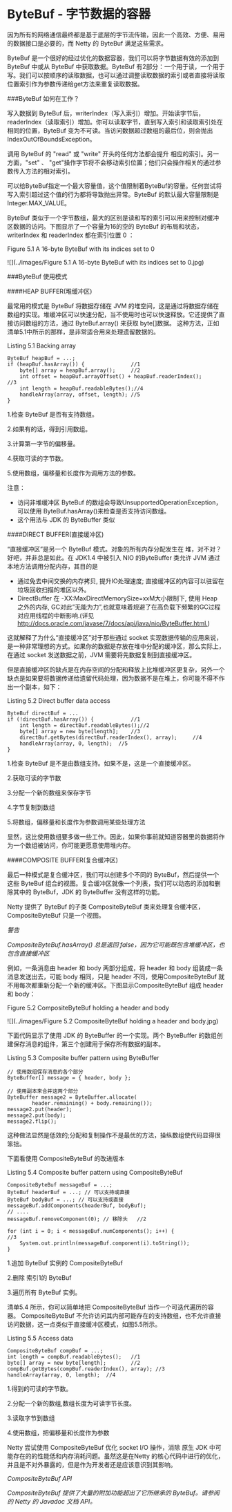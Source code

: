 ByteBuf - 字节数据的容器
====

因为所有的网络通信最终都是基于底层的字节流传输，因此一个高效、方便、易用的数据接口是必要的，而 Netty 的 ByteBuf 满足这些需求。

ByteBuf 是一个很好的经过优化的数据容器，我们可以将字节数据有效的添加到 ByteBuf 中或从 ByteBuf 中获取数据。ByteBuf 有2部分：一个用于读，一个用于写。我们可以按顺序的读取数据，也可以通过调整读取数据的索引或者直接将读取位置索引作为参数传递给get方法来重复读取数据。

###ByteBuf 如何在工作？

写入数据到 ByteBuf 后，writerIndex（写入索引）增加。开始读字节后，readerIndex（读取索引）增加。你可以读取字节，直到写入索引和读取索引处在相同的位置，ByteBuf 变为不可读。当访问数据超过数组的最后位，则会抛出 IndexOutOfBoundsException。

调用 ByteBuf 的 "read" 或 "write" 开头的任何方法都会提升 相应的索引。另一方面，"set" 、 "get"操作字节将不会移动索引位置；他们只会操作相关的通过参数传入方法的相对索引。

可以给ByteBuf指定一个最大容量值，这个值限制着ByteBuf的容量。任何尝试将写入索引超过这个值的行为都将导致抛出异常。ByteBuf 的默认最大容量限制是 Integer.MAX_VALUE。

ByteBuf 类似于一个字节数组，最大的区别是读和写的索引可以用来控制对缓冲区数据的访问。下图显示了一个容量为16的空的 ByteBuf  的布局和状态，writerIndex 和 readerIndex 都在索引位置 0 ：

Figure 5.1 A 16-byte ByteBuf with its indices set to 0

![](../images/Figure 5.1 A 16-byte ByteBuf with its indices set to 0.jpg)

###ByteBuf 使用模式

####HEAP BUFFER(堆缓冲区)

最常用的模式是 ByteBuf 将数据存储在 JVM 的堆空间，这是通过将数据存储在数组的实现。堆缓冲区可以快速分配，当不使用时也可以快速释放。它还提供了直接访问数组的方法，通过 ByteBuf.array() 来获取 byte[]数据。
这种方法，正如清单5.1中所示的那样，是非常适合用来处理遗留数据的。

Listing 5.1 Backing array

	ByteBuf heapBuf = ...;
    if (heapBuf.hasArray()) {				//1
        byte[] array = heapBuf.array();		//2
        int offset = heapBuf.arrayOffset() + heapBuf.readerIndex();				//3
        int length = heapBuf.readableBytes();//4
        handleArray(array, offset, length); //5
    }


1.检查 ByteBuf 是否有支持数组。

2.如果有的话，得到引用数组。

3.计算第一字节的偏移量。

4.获取可读的字节数。

5.使用数组，偏移量和长度作为调用方法的参数。

注意：

* 访问非堆缓冲区 ByteBuf 的数组会导致UnsupportedOperationException， 可以使用 ByteBuf.hasArray()来检查是否支持访问数组。
* 这个用法与 JDK 的 ByteBuffer 类似

####DIRECT BUFFER(直接缓冲区)

“直接缓冲区”是另一个 ByteBuf 模式。对象的所有内存分配发生在
堆，对不对？好吧，并非总是如此。在 JDK1.4 中被引入 NIO 的ByteBuffer 类允许 JVM 通过本地方法调用分配内存，其目的是

* 通过免去中间交换的内存拷贝, 提升IO处理速度;
直接缓冲区的内容可以驻留在垃圾回收扫描的堆区以外。
* DirectBuffer 在 -XX:MaxDirectMemorySize=xxM大小限制下, 使用 Heap 之外的内存, GC对此”无能为力”,也就意味着规避了在高负载下频繁的GC过程对应用线程的中断影响.(详见<http://docs.oracle.com/javase/7/docs/api/java/nio/ByteBuffer.html.>)

这就解释了为什么“直接缓冲区”对于那些通过 socket 实现数据传输的应用来说，是一种非常理想的方式。如果你的数据是存放在堆中分配的缓冲区，那么实际上，在通过 socket 发送数据之前，JVM 需要将先数据复制到直接缓冲区。

但是直接缓冲区的缺点是在内存空间的分配和释放上比堆缓冲区更复杂，另外一个缺点是如果要将数据传递给遗留代码处理，因为数据不是在堆上，你可能不得不作出一个副本，如下：

Listing 5.2 Direct buffer data access

	ByteBuf directBuf = ...
    if (!directBuf.hasArray()) {			//1
        int length = directBuf.readableBytes();//2
        byte[] array = new byte[length];	//3
        directBuf.getBytes(directBuf.readerIndex(), array);		//4	
        handleArray(array, 0, length);  //5
    }

1.检查 ByteBuf 是不是由数组支持。如果不是，这是一个直接缓冲区。

2.获取可读的字节数

3.分配一个新的数组来保存字节

4.字节复制到数组

5.将数组，偏移量和长度作为参数调用某些处理方法

显然，这比使用数组要多做一些工作。因此，如果你事前就知道容器里的数据将作为一个数组被访问，你可能更愿意使用堆内存。


####COMPOSITE BUFFER(复合缓冲区)

最后一种模式是复合缓冲区，我们可以创建多个不同的 ByteBuf，然后提供一个这些 ByteBuf 组合的视图。复合缓冲区就像一个列表，我们可以动态的添加和删除其中的 ByteBuf，JDK 的 ByteBuffer 没有这样的功能。

Netty 提供了 ByteBuf 的子类 CompositeByteBuf 类来处理复合缓冲区，CompositeByteBuf 只是一个视图。

*警告*

*CompositeByteBuf.hasArray() 总是返回 false，因为它可能既包含堆缓冲区，也包含直接缓冲区*

例如，一条消息由 header 和 body 两部分组成，将 header 和 body 组装成一条消息发送出去，可能 body 相同，只是 header 不同，使用CompositeByteBuf 就不用每次都重新分配一个新的缓冲区。下图显示CompositeByteBuf 组成 header 和 body：

Figure 5.2 CompositeByteBuf holding a header and body

![](../images/Figure 5.2 CompositeByteBuf holding a header and body.jpg)

下面代码显示了使用 JDK 的 ByteBuffer 的一个实现。两个 ByteBuffer 的数组创建保存消息的组件，第三个创建用于保存所有数据的副本。

Listing 5.3 Composite buffer pattern using ByteBuffer

    // 使用数组保存消息的各个部分
    ByteBuffer[] message = { header, body };

    // 使用副本来合并这两个部分
    ByteBuffer message2 = ByteBuffer.allocate(
            header.remaining() + body.remaining());
    message2.put(header);
    message2.put(body);
    message2.flip();

这种做法显然是低效的;分配和复制操作不是最优的方法，操纵数组使代码显得很笨拙。

下面看使用 CompositeByteBuf 的改进版本

Listing 5.4 Composite buffer pattern using CompositeByteBuf

    CompositeByteBuf messageBuf = ...;
	ByteBuf headerBuf = ...; // 可以支持或直接
	ByteBuf bodyBuf = ...; // 可以支持或直接
    messageBuf.addComponents(headerBuf, bodyBuf);
    // ....
    messageBuf.removeComponent(0); // 移除头	//2

    for (int i = 0; i < messageBuf.numComponents(); i++) {						//3
        System.out.println(messageBuf.component(i).toString());
    }

1.追加 ByteBuf 实例的 CompositeByteBuf

2.删除  索引1的 ByteBuf

3.遍历所有 ByteBuf 实例。

清单5.4 所示，你可以简单地把 CompositeByteBuf 当作一个可迭代遍历的容器。
CompositeByteBuf 不允许访问其内部可能存在的支持数组，也不允许直接访问数据，这一点类似于直接缓冲区模式，如图5.5所示。

Listing 5.5 Access data

	CompositeByteBuf compBuf = ...;
    int length = compBuf.readableBytes();	//1
    byte[] array = new byte[length];		//2
    compBuf.getBytes(compBuf.readerIndex(), array);	//3
    handleArray(array, 0, length);	//4

1.得到的可读的字节数。

2.分配一个新的数组,数组长度为可读字节长度。

3.读取字节到数组

4.使用数组，把偏移量和长度作为参数

Netty 尝试使用 CompositeByteBuf 优化 socket I/O 操作，消除
原生 JDK 中可能存在的的性能低和内存消耗问题。虽然这是在Netty 的核心代码中进行的优化，并且是不对外暴露的，但是作为开发者还是应该意识到其影响。

*CompositeByteBuf API*

*CompositeByteBuf 提供了大量的附加功能超出了它所继承的 ByteBuf。请参阅的 Netty 的 Javadoc 文档 API。*

